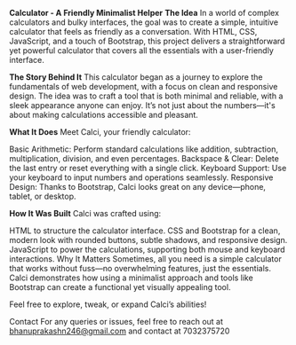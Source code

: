**Calculator - A Friendly Minimalist Helper**
**The Idea**
In a world of complex calculators and bulky interfaces, the goal was to create a simple, intuitive calculator that feels as friendly as a conversation. With HTML, CSS, JavaScript, and a touch of Bootstrap, this project delivers a straightforward yet powerful calculator that covers all the essentials with a user-friendly interface.

**The Story Behind It**
This calculator began as a journey to explore the fundamentals of web development, with a focus on clean and responsive design. The idea was to craft a tool that is both minimal and reliable, with a sleek appearance anyone can enjoy. It’s not just about the numbers—it's about making calculations accessible and pleasant.

**What It Does**
Meet Calci, your friendly calculator:

Basic Arithmetic: Perform standard calculations like addition, subtraction, multiplication, division, and even percentages.
Backspace & Clear: Delete the last entry or reset everything with a single click.
Keyboard Support: Use your keyboard to input numbers and operations seamlessly.
Responsive Design: Thanks to Bootstrap, Calci looks great on any device—phone, tablet, or desktop.

**How It Was Built**
Calci was crafted using:

HTML to structure the calculator interface.
CSS and Bootstrap for a clean, modern look with rounded buttons, subtle shadows, and responsive design.
JavaScript to power the calculations, supporting both mouse and keyboard interactions.
Why It Matters
Sometimes, all you need is a simple calculator that works without fuss—no overwhelming features, just the essentials. Calci demonstrates how using a minimalist approach and tools like Bootstrap can create a functional yet visually appealing tool.

Feel free to explore, tweak, or expand Calci’s abilities!

Contact For any queries or issues, feel free to reach out at bhanuprakashn246@gmail.com and contact at 7032375720